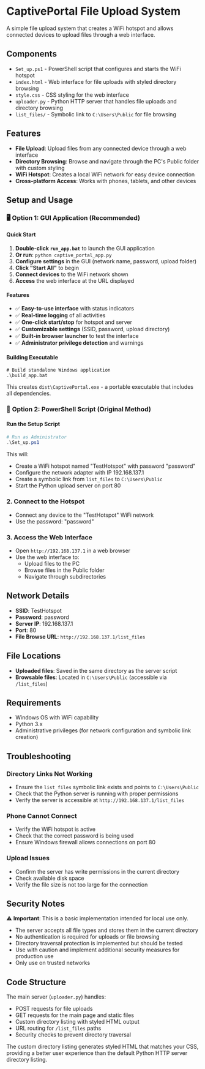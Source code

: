 # CaptivePortal File Upload System

A simple file upload system that creates a WiFi hotspot and allows connected devices to upload files through a web interface.

## Components

- `Set_up.ps1` - PowerShell script that configures and starts the WiFi hotspot
- `index.html` - Web interface for file uploads with styled directory browsing
- `style.css` - CSS styling for the web interface
- `uploader.py` - Python HTTP server that handles file uploads and directory browsing
- `list_files/` - Symbolic link to `C:\Users\Public` for file browsing

## Features

- **File Upload**: Upload files from any connected device through a web interface
- **Directory Browsing**: Browse and navigate through the PC's Public folder with custom styling
- **WiFi Hotspot**: Creates a local WiFi network for easy device connection
- **Cross-platform Access**: Works with phones, tablets, and other devices

## Setup and Usage

### 🖥️ **Option 1: GUI Application (Recommended)**

#### Quick Start
1. **Double-click `run_app.bat`** to launch the GUI application
2. **Or run**: `python captive_portal_app.py`
3. **Configure settings** in the GUI (network name, password, upload folder)
4. **Click "Start All"** to begin
5. **Connect devices** to the WiFi network shown
6. **Access** the web interface at the URL displayed

#### Features
- ✅ **Easy-to-use interface** with status indicators
- ✅ **Real-time logging** of all activities  
- ✅ **One-click start/stop** for hotspot and server
- ✅ **Customizable settings** (SSID, password, upload directory)
- ✅ **Built-in browser launcher** to test the interface
- ✅ **Administrator privilege detection** and warnings

#### Building Executable
```batch
# Build standalone Windows application
.\build_app.bat
```
This creates `dist\CaptivePortal.exe` - a portable executable that includes all dependencies.

### 📜 **Option 2: PowerShell Script (Original Method)**

#### Run the Setup Script
```powershell
# Run as Administrator
.\Set_up.ps1
```
This will:
- Create a WiFi hotspot named "TestHotspot" with password "password"
- Configure the network adapter with IP 192.168.137.1
- Create a symbolic link from `list_files` to `C:\Users\Public`
- Start the Python upload server on port 80

### 2. Connect to the Hotspot
- Connect any device to the "TestHotspot" WiFi network
- Use the password: "password"

### 3. Access the Web Interface
- Open `http://192.168.137.1` in a web browser
- Use the web interface to:
  - Upload files to the PC
  - Browse files in the Public folder
  - Navigate through subdirectories

## Network Details

- **SSID**: TestHotspot
- **Password**: password
- **Server IP**: 192.168.137.1
- **Port**: 80
- **File Browse URL**: `http://192.168.137.1/list_files`

## File Locations

- **Uploaded files**: Saved in the same directory as the server script
- **Browsable files**: Located in `C:\Users\Public` (accessible via `/list_files`)

## Requirements

- Windows OS with WiFi capability
- Python 3.x
- Administrative privileges (for network configuration and symbolic link creation)

## Troubleshooting

### Directory Links Not Working
- Ensure the `list_files` symbolic link exists and points to `C:\Users\Public`
- Check that the Python server is running with proper permissions
- Verify the server is accessible at `http://192.168.137.1/list_files`

### Phone Cannot Connect
- Verify the WiFi hotspot is active
- Check that the correct password is being used
- Ensure Windows firewall allows connections on port 80

### Upload Issues
- Confirm the server has write permissions in the current directory
- Check available disk space
- Verify the file size is not too large for the connection

## Security Notes

⚠️ **Important**: This is a basic implementation intended for local use only.

- The server accepts all file types and stores them in the current directory
- No authentication is required for uploads or file browsing
- Directory traversal protection is implemented but should be tested
- Use with caution and implement additional security measures for production use
- Only use on trusted networks

## Code Structure

The main server (`uploader.py`) handles:
- POST requests for file uploads
- GET requests for the main page and static files
- Custom directory listing with styled HTML output
- URL routing for `/list_files` paths
- Security checks to prevent directory traversal

The custom directory listing generates styled HTML that matches your CSS, providing a better user experience than the default Python HTTP server directory listing.
